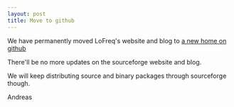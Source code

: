 ```yaml
---
layout: post
title: Move to github 
---
```


We have permanently moved LoFreq's website and blog to [a new home on github](http://csb5.github.io/lofreq/)

There'll be no more updates on the sourceforge website and blog.

We will keep distributing source and binary packages through sourceforge though.

Andreas
